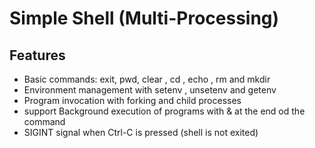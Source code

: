 # Simple Shell (Multi-Processing)

## Features

- Basic commands: exit, pwd, clear , cd , echo , rm and mkdir
- Environment management with setenv , unsetenv and getenv
- Program invocation with forking and child processes
- support Background execution of programs with & at the end od the command
- SIGINT signal when Ctrl-C is pressed (shell is not exited)
